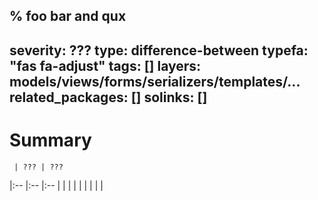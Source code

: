 % foo bar and qux
---
severity: ???
type: difference-between
typefa: "fas fa-adjust"
tags: []
layers: models/views/forms/serializers/templates/...
related_packages: []
solinks: []
---



# Summary

     | ??? | ???
|:-- |:--  |:--
|    |     |
|    |     |
|    |     |
